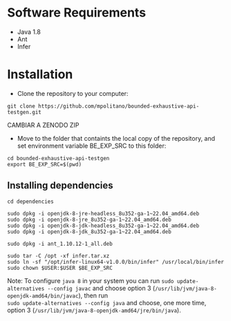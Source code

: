 # Software Requirements

- Java 1.8
- Ant
- Infer

# Installation

- Clone the repository to your computer:
```
git clone https://github.com/mpolitano/bounded-exhaustive-api-testgen.git
```
CAMBIAR A ZENODO ZIP 

- Move to the folder that containts the local copy of the repository, and set environment variable BE_EXP_SRC to this folder:
```
cd bounded-exhaustive-api-testgen
export BE_EXP_SRC=$(pwd)
```

## Installing dependencies

```
cd dependencies

sudo dpkg -i openjdk-8-jre-headless_8u352-ga-1~22.04_amd64.deb
sudo dpkg -i openjdk-8-jre_8u352-ga-1~22.04_amd64.deb
sudo dpkg -i openjdk-8-jdk-headless_8u352-ga-1~22.04_amd64.deb
sudo dpkg -i openjdk-8-jdk_8u352-ga-1~22.04_amd64.deb

sudo dpkg -i ant_1.10.12-1_all.deb 

sudo tar -C /opt -xf infer.tar.xz 
sudo ln -sf "/opt/infer-linux64-v1.0.0/bin/infer" /usr/local/bin/infer
sudo chown $USER:$USER $BE_EXP_SRC

```

Note: To configure `java 8` in your system you can run `sudo update-alternatives --config javac` and choose  option 3 (`/usr/lib/jvm/java-8-openjdk-amd64/bin/javac`),  then run  
`sudo update-alternatives --config java` and choose, one more time, option 3 (`/usr/lib/jvm/java-8-openjdk-amd64/jre/bin/java`).

